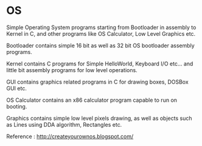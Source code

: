 # OS
Simple Operating System programs starting from Bootloader in assembly to Kernel in C, and other programs like OS Calculator, Low Level Graphics etc.

Bootloader contains simple 16 bit as well as 32 bit OS bootloader assembly programs.

Kernel contains C programs for Simple HelloWorld, Keyboard I/O etc... and little bit assembly programs for low level operations.

GUI contains graphics related programs in C for drawing boxes, DOSBox GUI etc. 

OS Calculator contains an x86 calculator program capable to run on booting.

Graphics contains simple low level pixels drawing, as well as objects such as Lines using DDA algorithm, Rectangles etc.


Reference : http://createyourownos.blogspot.com/

